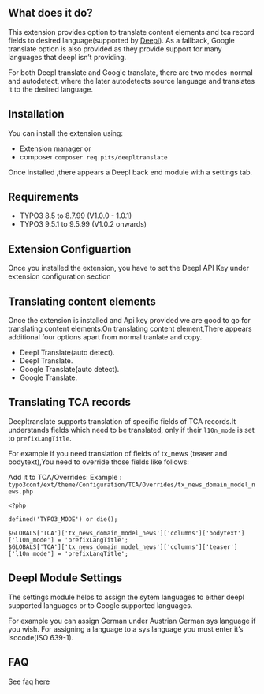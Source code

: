 
## What does it do?
This extension provides option to translate content elements and tca record fields to desired language(supported by [Deepl](https://www.deepl.com/en/api.html)). As a fallback, Google translate option is also provided as they provide support for many languages that deepl isn’t providing.

For both Deepl translate and Google translate, there are two modes-normal and autodetect, where the later autodetects source language and translates it to the desired language.

## Installation
You can install the extension using: 
- Extension manager or 
- composer  ``` composer req pits/deepltranslate ```

Once installed ,there appears a Deepl back end module with a settings tab.
## Requirements
- TYPO3 8.5 to 8.7.99 (V1.0.0 - 1.0.1)
- TYPO3 9.5.1 to 9.5.99 (V1.0.2 onwards)

## Extension Configuartion

Once you installed the extension, you have to set the Deepl API Key under extension configuration section


## Translating content elements

Once the extension is installed and Api key provided we are good to go for translating content elements.On translating content element,There appears additional four options apart from normal tranlate and copy.

- Deepl Translate(auto detect).
- Deepl Translate.
- Google Translate(auto detect).
- Google Translate.

## Translating TCA records

Deepltranslate supports translation of specific fields of TCA records.It understands fields which need to be translated, only if their ``` l10n_mode ``` is set to ``` prefixLangTitle ```.

For example if you need translation of fields of tx_news (teaser and bodytext),You need to override those fields like follows:

Add it to TCA/Overrides: 
Example : ``` typo3conf/ext/theme/Configuration/TCA/Overrides/tx_news_domain_model_news.php ```

```
<?php

defined('TYPO3_MODE') or die();

$GLOBALS['TCA']['tx_news_domain_model_news']['columns']['bodytext']['l10n_mode'] = 'prefixLangTitle';
$GLOBALS['TCA']['tx_news_domain_model_news']['columns']['teaser']['l10n_mode'] = 'prefixLangTitle';

```

## Deepl Module Settings
The settings module helps to assign the sytem languages to either deepl supported languages or to Google supported languages.

For example you can assign German under Austrian German sys language if you wish. For assigning a language to a sys language you must enter it’s isocode(ISO 639-1).

## FAQ

See faq [here](https://docs.typo3.org/typo3cms/extensions/deepltranslate/Faq/Index.html) 
